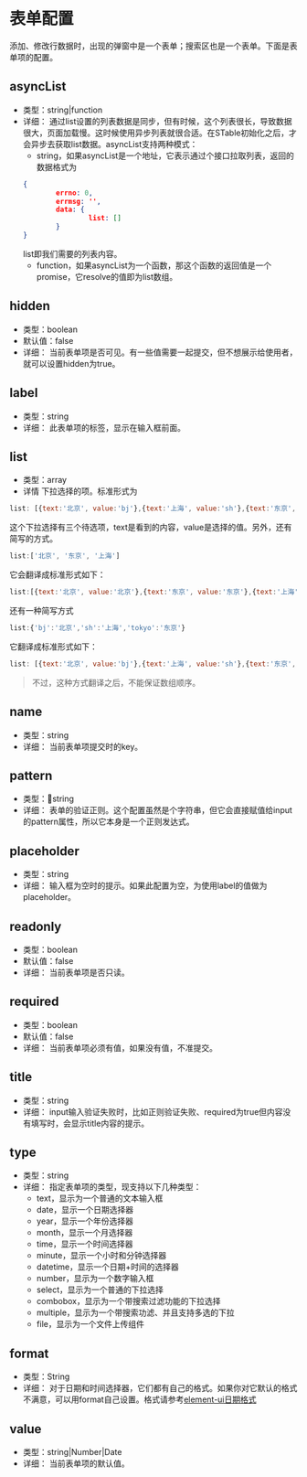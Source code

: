 # 表单配置
添加、修改行数据时，出现的弹窗中是一个表单；搜索区也是一个表单。下面是表单项的配置。

## asyncList
* 类型：string|function
* 详细：
通过list设置的列表数据是同步，但有时候，这个列表很长，导致数据很大，页面加载慢。这时候使用异步列表就很合适。在STable初始化之后，才会异步去获取list数据。asyncList支持两种模式：
	* string，如果asyncList是一个地址，它表示通过个接口拉取列表，返回的数据格式为
	```json
	{
			errno: 0,
			errmsg: '',
			data: {
					list: []
			}
	}
	```
	list即我们需要的列表内容。
	* function，如果asyncList为一个函数，那这个函数的返回值是一个promise，它resolve的值即为list数组。

## hidden
* 类型：boolean
* 默认值：false
* 详细：
当前表单项是否可见。有一些值需要一起提交，但不想展示给使用者，就可以设置hidden为true。

## label
* 类型：string
* 详细：
此表单项的标签，显示在输入框前面。

## list
* 类型：array
* 详情
下拉选择的项。标准形式为
```javascript
list: [{text:'北京', value:'bj'},{text:'上海', value:'sh'},{text:'东京', value:'tokyo'}]
```
这个下拉选择有三个待选项，text是看到的内容，value是选择的值。另外，还有简写的方式。
```javascript
list:['北京', '东京', '上海']
```
它会翻译成标准形式如下：
```javascript
list:[{text:'北京', value:'北京'},{text:'东京', value:'东京'},{text:'上海', value:'上海'}]
```
还有一种简写方式
```javascript
list:{'bj':'北京','sh':'上海','tokyo':'东京'}
```
它翻译成标准形式如下：
```javascript
list: [{text:'北京', value:'bj'},{text:'上海', value:'sh'},{text:'东京', value:'tokyo'}]
```
> 不过，这种方式翻译之后，不能保证数组顺序。

## name
* 类型：string
* 详细：
当前表单项提交时的key。

## pattern
* 类型：string
* 详细：
表单的验证正则。这个配置虽然是个字符串，但它会直接赋值给input的pattern属性，所以它本身是一个正则发达式。

## placeholder
* 类型：string
* 详细：
输入框为空时的提示。如果此配置为空，为使用label的值做为placeholder。

## readonly
* 类型：boolean
* 默认值：false
* 详细：
当前表单项是否只读。

## required
* 类型：boolean
* 默认值：false
* 详细：
当前表单项必须有值，如果没有值，不准提交。

## title
* 类型：string
* 详细：
input输入验证失败时，比如正则验证失败、required为true但内容没有填写时，会显示title内容的提示。

## type
* 类型：string
* 详细：
指定表单项的类型，现支持以下几种类型：
	* text，显示为一个普通的文本输入框
	* date，显示一个日期选择器
	* year，显示一个年份选择器
	* month，显示一个月选择器
	* time，显示一个时间选择器
	* minute，显示一个小时和分钟选择器
	* datetime，显示一个日期+时间的选择器
	* number，显示为一个数字输入框
	* select，显示为一个普通的下拉选择
	* combobox，显示为一个带搜索过滤功能的下拉选择
	* multiple，显示为一个带搜索功滤、并且支持多选的下拉
	* file，显示为一个文件上传组件

## format
* 类型：String
* 详细：
对于日期和时间选择器，它们都有自己的格式。如果你对它默认的格式不满意，可以用format自己设置。格式请参考[element-ui日期格式](http://element.eleme.io/#/zh-CN/component/date-picker#ri-qi-ge-shi)

## value
* 类型：string|Number|Date
* 详细：
当前表单项的默认值。

